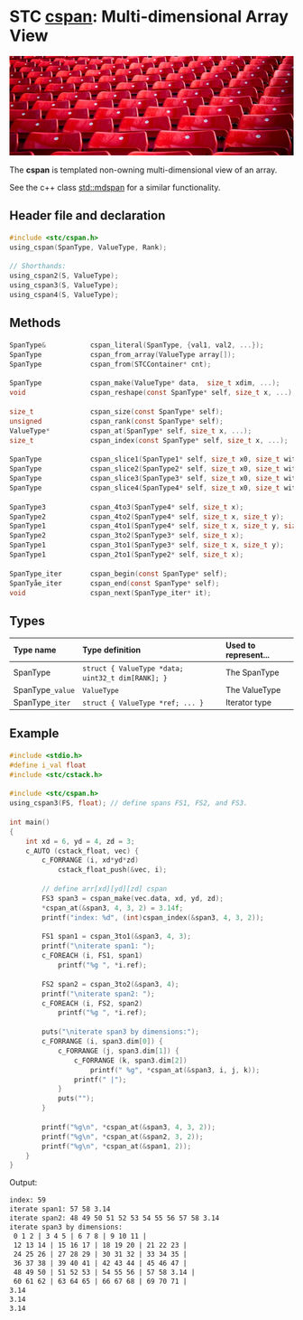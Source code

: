 # STC [cspan](../include/stc/cspan.h): Multi-dimensional Array View
![Array](pics/array.jpg)

The **cspan** is templated non-owning multi-dimensional view of an array. 

See the c++ class [std::mdspan](https://en.cppreference.com/w/cpp/container/mdspan) for a similar functionality.

## Header file and declaration

```c
#include <stc/cspan.h>
using_cspan(SpanType, ValueType, Rank);                                    // define SpanType with ValueType elements.
                                                                           // Rank is number of dimensions (max 4 atm.)
// Shorthands:
using_cspan2(S, ValueType);                                                // define span types S1, S2 with Ranks 1, 2.
using_cspan3(S, ValueType);                                                // define span types S1, S2, S3 with Ranks 1, 2, 3.
using_cspan4(S, ValueType);                                                // define span types S1.., S4 with Ranks 1, 2, 3, 4.
```
## Methods

```c
SpanType&           cspan_literal(SpanType, {val1, val2, ...});             // create a 1D cspan compound literal
SpanType            cspan_from_array(ValueType array[]);                    // create a 1D cspan from an array.
SpanType            cspan_from(STCContainer* cnt);                          // create a 1D cspan from a STC container;
                                                                            // cstack, cvec, cdeq, cqueue, or cpque
SpanType            cspan_make(ValueType* data,  size_t xdim, ...);         // make N-dimensional cspan
void                cspan_reshape(const SpanType* self, size_t x, ...);     // change the extent of each dimension

size_t              cspan_size(const SpanType* self);                       // return number of elements
unsigned            cspan_rank(const SpanType* self);                       // return number of dimensions
ValueType*          cspan_at(SpanType* self, size_t x, ...);                // access element
size_t              cspan_index(const SpanType* self, size_t x, ...);       // index of element

SpanType            cspan_slice1(SpanType1* self, size_t x0, size_t with);  // get a slice of a 1D cspan
SpanType            cspan_slice2(SpanType2* self, size_t x0, size_t with);  // get a slice of a 2D cspan
SpanType            cspan_slice3(SpanType3* self, size_t x0, size_t with);  // get a slice of a 3D cspan
SpanType            cspan_slice4(SpanType4* self, size_t x0, size_t with);  // get a slice of a 4D cspan

SpanType3           cspan_4to3(SpanType4* self, size_t x);                  // return a 3D subspan
SpanType2           cspan_4to2(SpanType4* self, size_t x, size_t y);        // return a 2D subspan
SpanType1           cspan_4to1(SpanType4* self, size_t x, size_t y, size_t z); // return a 1D subspan
SpanType2           cspan_3to2(SpanType3* self, size_t x);                  // return a 2D subspan
SpanType1           cspan_3to1(SpanType3* self, size_t x, size_t y);        // return a 1D subspan
SpanType1           cspan_2to1(SpanType2* self, size_t x);                  // return a 1D subspan

SpanType_iter       cspan_begin(const SpanType* self);
SpanTyåe_iter       cspan_end(const SpanType* self);
void                cspan_next(SpanType_iter* it);
```
## Types

| Type name        | Type definition                                      | Used to represent... |
|:-----------------|:-----------------------------------------------------|:---------------------|
| SpanType         | `struct { ValueType *data; uint32_t dim[RANK]; }`    | The SpanType         |
| SpanType`_value` | `ValueType`                                          | The ValueType        |
| SpanType`_iter`  | `struct { ValueType *ref; ... }`                     | Iterator type        |

## Example
```c
#include <stdio.h>
#define i_val float
#include <stc/cstack.h>

#include <stc/cspan.h>
using_cspan3(FS, float); // define spans FS1, FS2, and FS3.

int main()
{
    int xd = 6, yd = 4, zd = 3;
    c_AUTO (cstack_float, vec) {
        c_FORRANGE (i, xd*yd*zd)
            cstack_float_push(&vec, i);

        // define arr[xd][yd][zd] cspan
        FS3 span3 = cspan_make(vec.data, xd, yd, zd);
        *cspan_at(&span3, 4, 3, 2) = 3.14f;
        printf("index: %d", (int)cspan_index(&span3, 4, 3, 2));

        FS1 span1 = cspan_3to1(&span3, 4, 3);
        printf("\niterate span1: ");
        c_FOREACH (i, FS1, span1)
            printf("%g ", *i.ref);

        FS2 span2 = cspan_3to2(&span3, 4);
        printf("\niterate span2: ");
        c_FOREACH (i, FS2, span2)
            printf("%g ", *i.ref);

        puts("\niterate span3 by dimensions:");
        c_FORRANGE (i, span3.dim[0]) {
            c_FORRANGE (j, span3.dim[1]) {
                c_FORRANGE (k, span3.dim[2])
                    printf(" %g", *cspan_at(&span3, i, j, k));
                printf(" |");
            }
            puts("");
        }

        printf("%g\n", *cspan_at(&span3, 4, 3, 2));
        printf("%g\n", *cspan_at(&span2, 3, 2));
        printf("%g\n", *cspan_at(&span1, 2));
    }
}
```
Output:
```
index: 59
iterate span1: 57 58 3.14
iterate span2: 48 49 50 51 52 53 54 55 56 57 58 3.14
iterate span3 by dimensions:
 0 1 2 | 3 4 5 | 6 7 8 | 9 10 11 |
 12 13 14 | 15 16 17 | 18 19 20 | 21 22 23 |
 24 25 26 | 27 28 29 | 30 31 32 | 33 34 35 |
 36 37 38 | 39 40 41 | 42 43 44 | 45 46 47 |
 48 49 50 | 51 52 53 | 54 55 56 | 57 58 3.14 |
 60 61 62 | 63 64 65 | 66 67 68 | 69 70 71 |
3.14
3.14
3.14
```

